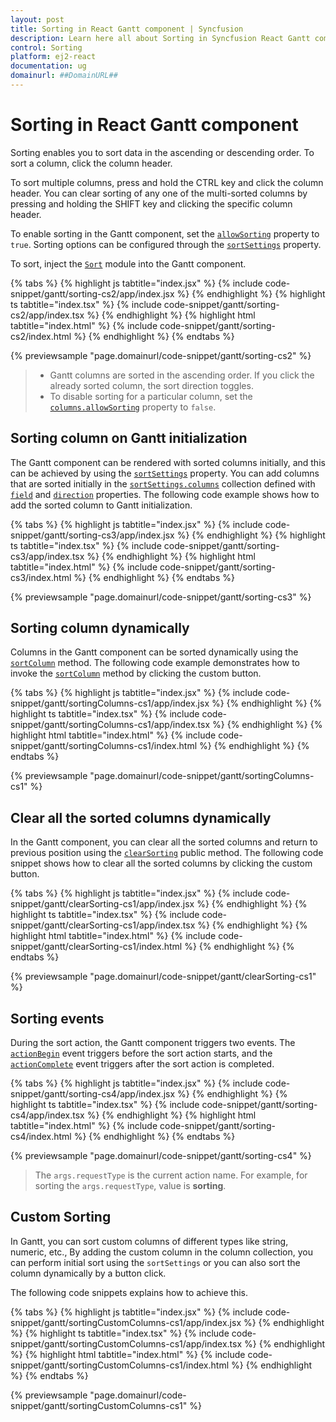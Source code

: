 ```yaml
---
layout: post
title: Sorting in React Gantt component | Syncfusion
description: Learn here all about Sorting in Syncfusion React Gantt component of Syncfusion Essential JS 2 and more.
control: Sorting 
platform: ej2-react
documentation: ug
domainurl: ##DomainURL##
---
```


# Sorting in React Gantt component

Sorting enables you to sort data in the ascending or descending order. To sort a column, click the column header.

To sort multiple columns, press and hold the CTRL key and click the column header. You can clear sorting of any one of the multi-sorted columns by pressing and holding the SHIFT key and clicking the specific column header.

To enable sorting in the Gantt component, set the [`allowSorting`](https://ej2.syncfusion.com/react/documentation/api/gantt/#allowsorting) property to `true`. Sorting options can be configured through the [`sortSettings`](https://ej2.syncfusion.com/react/documentation/api/gantt/sortSettings/) property.

To sort, inject the [`Sort`](https://ej2.syncfusion.com/react/documentation/api/gantt/#sortmodule) module into the Gantt component.

{% tabs %}
{% highlight js tabtitle="index.jsx" %}
{% include code-snippet/gantt/sorting-cs2/app/index.jsx %}
{% endhighlight %}
{% highlight ts tabtitle="index.tsx" %}
{% include code-snippet/gantt/sorting-cs2/app/index.tsx %}
{% endhighlight %}
{% highlight html tabtitle="index.html" %}
{% include code-snippet/gantt/sorting-cs2/index.html %}
{% endhighlight %}
{% endtabs %}
        
{% previewsample "page.domainurl/code-snippet/gantt/sorting-cs2" %}

> * Gantt columns are sorted in the ascending order. If you click the already sorted column, the sort direction toggles.
> * To disable sorting for a particular column, set the [`columns.allowSorting`](https://ej2.syncfusion.com/react/documentation/api/gantt/column/#allowsorting) property to `false`.

## Sorting column on Gantt initialization

The Gantt component can be rendered with sorted columns initially, and this can be achieved by using the [`sortSettings`](https://ej2.syncfusion.com/react/documentation/api/gantt/sortSettings/) property. You can add columns that are sorted initially in the [`sortSettings.columns`](https://ej2.syncfusion.com/react/documentation/api/gantt/sortSettings/#columns) collection defined with [`field`](https://ej2.syncfusion.com/react/documentation/api/gantt/sortDescriptorModel/#field) and [`direction`](https://ej2.syncfusion.com/react/documentation/api/gantt/sortDescriptorModel/#direction) properties. The following code example shows how to add the sorted column to Gantt initialization.

{% tabs %}
{% highlight js tabtitle="index.jsx" %}
{% include code-snippet/gantt/sorting-cs3/app/index.jsx %}
{% endhighlight %}
{% highlight ts tabtitle="index.tsx" %}
{% include code-snippet/gantt/sorting-cs3/app/index.tsx %}
{% endhighlight %}
{% highlight html tabtitle="index.html" %}
{% include code-snippet/gantt/sorting-cs3/index.html %}
{% endhighlight %}
{% endtabs %}
        
{% previewsample "page.domainurl/code-snippet/gantt/sorting-cs3" %}

## Sorting column dynamically

Columns in the Gantt component can be sorted dynamically using the [`sortColumn`](https://ej2.syncfusion.com/react/documentation/api/gantt/#sortcolumn) method. The following code example demonstrates how to invoke the [`sortColumn`](https://ej2.syncfusion.com/react/documentation/api/gantt/#sortcolumn) method by clicking the custom button.

{% tabs %}
{% highlight js tabtitle="index.jsx" %}
{% include code-snippet/gantt/sortingColumns-cs1/app/index.jsx %}
{% endhighlight %}
{% highlight ts tabtitle="index.tsx" %}
{% include code-snippet/gantt/sortingColumns-cs1/app/index.tsx %}
{% endhighlight %}
{% highlight html tabtitle="index.html" %}
{% include code-snippet/gantt/sortingColumns-cs1/index.html %}
{% endhighlight %}
{% endtabs %}
        
{% previewsample "page.domainurl/code-snippet/gantt/sortingColumns-cs1" %}

## Clear all the sorted columns dynamically

In the Gantt component, you can clear all the sorted columns and return to previous position using the [`clearSorting`](https://ej2.syncfusion.com/react/documentation/api/gantt/#clearsorting) public method. The following code snippet shows how to clear all the sorted columns by clicking the custom button.

{% tabs %}
{% highlight js tabtitle="index.jsx" %}
{% include code-snippet/gantt/clearSorting-cs1/app/index.jsx %}
{% endhighlight %}
{% highlight ts tabtitle="index.tsx" %}
{% include code-snippet/gantt/clearSorting-cs1/app/index.tsx %}
{% endhighlight %}
{% highlight html tabtitle="index.html" %}
{% include code-snippet/gantt/clearSorting-cs1/index.html %}
{% endhighlight %}
{% endtabs %}
        
{% previewsample "page.domainurl/code-snippet/gantt/clearSorting-cs1" %}

## Sorting events

During the sort action, the Gantt component triggers two events. The [`actionBegin`](https://ej2.syncfusion.com/react/documentation/api/gantt/#actionbegin) event triggers before the sort action starts, and the [`actionComplete`](https://ej2.syncfusion.com/react/documentation/api/gantt/#actioncomplete) event triggers after the sort action is completed.

{% tabs %}
{% highlight js tabtitle="index.jsx" %}
{% include code-snippet/gantt/sorting-cs4/app/index.jsx %}
{% endhighlight %}
{% highlight ts tabtitle="index.tsx" %}
{% include code-snippet/gantt/sorting-cs4/app/index.tsx %}
{% endhighlight %}
{% highlight html tabtitle="index.html" %}
{% include code-snippet/gantt/sorting-cs4/index.html %}
{% endhighlight %}
{% endtabs %}
        
{% previewsample "page.domainurl/code-snippet/gantt/sorting-cs4" %}

> The `args.requestType` is the current action name. For example, for sorting the `args.requestType`, value is **sorting**.

## Custom Sorting

In Gantt, you can sort custom columns of different types like string, numeric, etc., By adding the custom column in the column collection, you can perform initial sort using the `sortSettings` or you can also sort the column dynamically by a button click.

The following code snippets explains how to achieve this.

{% tabs %}
{% highlight js tabtitle="index.jsx" %}
{% include code-snippet/gantt/sortingCustomColumns-cs1/app/index.jsx %}
{% endhighlight %}
{% highlight ts tabtitle="index.tsx" %}
{% include code-snippet/gantt/sortingCustomColumns-cs1/app/index.tsx %}
{% endhighlight %}
{% highlight html tabtitle="index.html" %}
{% include code-snippet/gantt/sortingCustomColumns-cs1/index.html %}
{% endhighlight %}
{% endtabs %}
        
{% previewsample "page.domainurl/code-snippet/gantt/sortingCustomColumns-cs1" %}